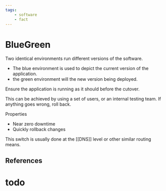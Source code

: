```yaml
---
tags:
    - software
    - fact
---
```

# BlueGreen

Two identical environments run different versions of the software.

* The blue environment is used to depict the current version of the application.
* the green environment will the new version being deployed.

Ensure the application is running as it should before the cutover.

This can be achieved by using a set of users, or an internal testing team. If anything goes wrong, roll back.

Properties

* Near zero downtime
* Quickly rollback changes

This switch is usually done at the [[DNS]] level or other similar routing means.

## References

# todo
